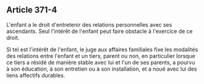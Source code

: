 Article 371-4
----
L'enfant a le droit d'entretenir des relations personnelles avec ses ascendants.
Seul l'intérêt de l'enfant peut faire obstacle à l'exercice de ce droit.

Si tel est l'intérêt de l'enfant, le juge aux affaires familiales fixe les
modalités des relations entre l'enfant et un tiers, parent ou non, en
particulier lorsque ce tiers a résidé de manière stable avec lui et l'un de ses
parents, a pourvu à son éducation, à son entretien ou à son installation, et a
noué avec lui des liens affectifs durables.
